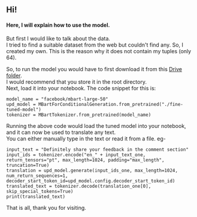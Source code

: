 ## Hi!
#### Here, I will explain how to use the model.

But first I would like to talk about the data.  
I tried to find a suitable dataset from the web but couldn't find any. So, I created my own. This is the reason why it does not contain my tuples (only 64).

So, to run the model you would have to first download it from this [Drive folder](https://drive.google.com/drive/folders/1cb1CmmQ9TGIzapWyRwVLfCPKgWIhN_Pz?usp=sharing).  
I would recommend that you store it in the root directory.  
Next, load it into your notebook.
The code snippet for this is: 
```
model_name = "facebook/mbart-large-50"
upd_model = MBartForConditionalGeneration.from_pretrained("./fine-tuned-model")
tokenizer = MBartTokenizer.from_pretrained(model_name)
```
Running the above code would load the tuned model into your notebook, and it can now be used to translate any text.  
You can either manually type in the text or read it from a file.
eg- 
```
input_text = "Definitely share your feedback in the comment section"
input_ids = tokenizer.encode("en_" + input_text_one, return_tensors="pt", max_length=1024, padding="max_length", truncation=True)
translation = upd_model.generate(input_ids_one, max_length=1024, num_return_sequences=1, decoder_start_token_id=upd_model.config.decoder_start_token_id)
translated_text = tokenizer.decode(translation_one[0], skip_special_tokens=True)
print(translated_text)
```
That is all, thank you for visiting.
